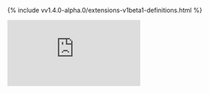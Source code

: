<!-- BEGIN MUNGE: UNVERSIONED_WARNING -->


<!-- END MUNGE: UNVERSIONED_WARNING -->
<!-- needed for gh-pages to render html files when imported -->
{% include vv1.4.0-alpha.0/extensions-v1beta1-definitions.html %}






<!-- BEGIN MUNGE: IS_VERSIONED -->
<!-- TAG IS_VERSIONED -->
<!-- END MUNGE: IS_VERSIONED -->


<!-- BEGIN MUNGE: GENERATED_ANALYTICS -->
[![Analytics](https://kubernetes-site.appspot.com/UA-36037335-10/GitHub/docs/api-reference/extensions/v1beta1/definitions.md?pixel)]()
<!-- END MUNGE: GENERATED_ANALYTICS -->
